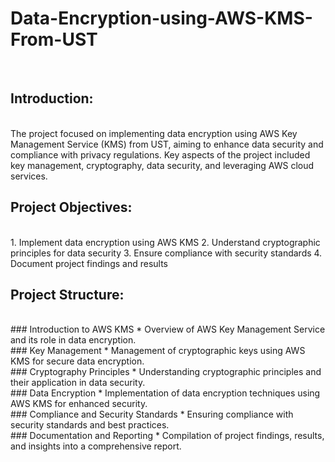 # Data-Encryption-using-AWS-KMS-From-UST
<br>

## Introduction:
<br>
The project focused on implementing data encryption using AWS Key Management Service (KMS) from UST, aiming to enhance data security and compliance with privacy regulations. Key aspects of the project included key management, cryptography, data security, and leveraging AWS cloud services.
<br>

## Project Objectives:
<br>
1. Implement data encryption using AWS KMS
2. Understand cryptographic principles for data security
3. Ensure compliance with security standards
4. Document project findings and results
<br>

## Project Structure:
<br>
### Introduction to AWS KMS
* Overview of AWS Key Management Service and its role in data encryption.
<br>
### Key Management
* Management of cryptographic keys using AWS KMS for secure data encryption.
<br>
### Cryptography Principles
* Understanding cryptographic principles and their application in data security.
<br>
### Data Encryption
* Implementation of data encryption techniques using AWS KMS for enhanced security.
<br>
### Compliance and Security Standards
* Ensuring compliance with security standards and best practices.
<br>
### Documentation and Reporting
* Compilation of project findings, results, and insights into a comprehensive report.
